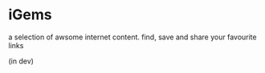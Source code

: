 # iGems
a selection of awsome internet content. find, save and share your favourite links

(in dev)
